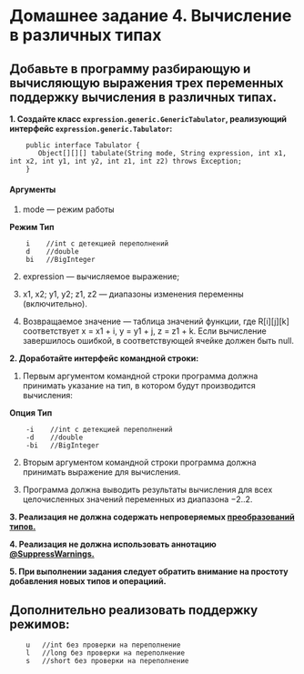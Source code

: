 # Домашнее задание 4. Вычисление в различных типах
## Добавьте в программу разбирающую и вычисляющую выражения трех переменных поддержку вычисления в различных типах.

  **1. Создайте класс `expression.generic.GenericTabulator`, реализующий интерфейс `expression.generic.Tabulator`:**

        public interface Tabulator {
           Object[][][] tabulate(String mode, String expression, int x1, int x2, int y1, int y2, int z1, int z2) throws Exception;
        }

#### Аргументы

  1) mode — режим работы
  
   **Режим	Тип**
   
        i    //int с детекцией переполнений
        d    //double
        bi   //BigInteger
        
  2) expression — вычисляемое выражение;
  
  3) x1, x2; y1, y2; z1, z2 — диапазоны изменения переменны (включительно).
  
  4) Возвращаемое значение — таблица значений функции, где R[i][j][k] соответствует x = x1 + i, y = y1 + j, z = z1 + k. Если вычисление завершилось ошибкой, в соответствующей ячейке должен быть null.
  
  **2. Доработайте интерфейс командной строки:**
  
  1) Первым аргументом командной строки программа должна принимать указание на тип, в котором будут производится вычисления:
    
   **Опция	Тип**
            
        -i    //int с детекцией переполнений
        -d    //double
        -bi   //BigInteger
    
  2) Вторым аргументом командной строки программа должна принимать выражение для вычисления.
  
  3) Программа должна выводить результаты вычисления для всех целочисленных значений переменных из диапазона −2..2.
  
  **3. Реализация не должна содержать непроверяемых [преобразований типов.](https://docs.oracle.com/javase/specs/jls/se11/html/jls-5.html#jls-5.1.9)**
  
  **4. Реализация не должна использовать аннотацию [@SuppressWarnings.](https://docs.oracle.com/javase/specs/jls/se11/html/jls-9.html#jls-9.6.4.5)**
  
  **5. При выполнении задания следует обратить внимание на простоту добавления новых типов и операциий.**

## Дополнительно реализовать поддержку режимов:

        u   //int без проверки на переполнение
        l   //long без проверки на переполнение
        s   //short без проверки на переполнение
